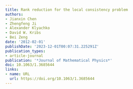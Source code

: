 ```yaml
---
title: Rank reduction for the local consistency problem
authors:
- Jianxin Chen
- Zhengfeng Ji
- Alexander Klyachko
- David W. Kribs
- Bei Zeng
date: '2012-02-01'
publishDate: '2023-12-01T00:07:31.225291Z'
publication_types:
- article-journal
publication: '*Journal of Mathematical Physics*'
doi: 10.1063/1.3685644
links:
- name: URL
  url: https://doi.org/10.1063/1.3685644
---
```

